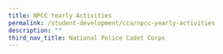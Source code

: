 ```yaml
---
title: NPCC Yearly Activities
permalink: /student-development/cca/npcc-yearly-activities
description: ""
third_nav_title: National Police Cadet Corps
---
```

